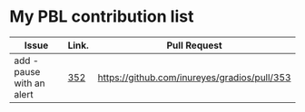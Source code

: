 My PBL contribution list
========================

| Issue                    | Link.   | Pull Request |
|--------------------------|---------|--------------|
| add - pause with an alert     | [352](https://github.com/inureyes/gradios/issues/352) | https://github.com/inureyes/gradios/pull/353 |
